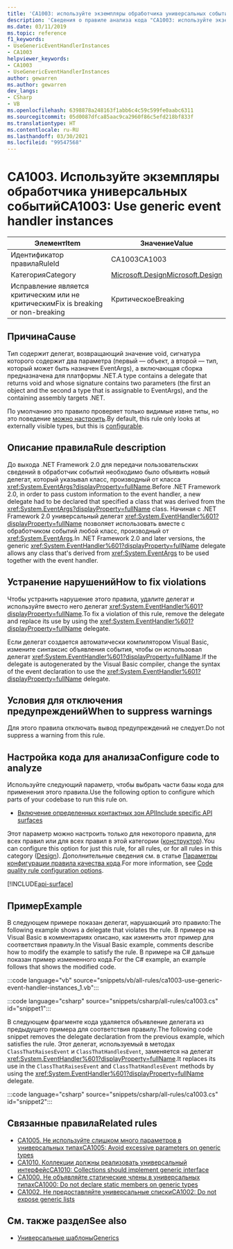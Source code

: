```yaml
---
title: 'CA1003: используйте экземпляры обработчика универсальных событий (анализ кода)'
description: 'Сведения о правиле анализа кода "CA1003: используйте экземпляры обработчика универсальных событий"'
ms.date: 03/11/2019
ms.topic: reference
f1_keywords:
- UseGenericEventHandlerInstances
- CA1003
helpviewer_keywords:
- CA1003
- UseGenericEventHandlerInstances
author: gewarren
ms.author: gewarren
dev_langs:
- CSharp
- VB
ms.openlocfilehash: 6398878a248163f1abb6c4c59c599fe0aabc6311
ms.sourcegitcommit: 05d0087dfca85aac9ca2960f86c5efd218bf833f
ms.translationtype: HT
ms.contentlocale: ru-RU
ms.lasthandoff: 03/30/2021
ms.locfileid: "99547568"
---
```

# <a name="ca1003-use-generic-event-handler-instances"></a><span data-ttu-id="357e1-103">CA1003. Используйте экземпляры обработчика универсальных событий</span><span class="sxs-lookup"><span data-stu-id="357e1-103">CA1003: Use generic event handler instances</span></span>

| <span data-ttu-id="357e1-104">Элемент</span><span class="sxs-lookup"><span data-stu-id="357e1-104">Item</span></span>                                     | <span data-ttu-id="357e1-105">Значение</span><span class="sxs-lookup"><span data-stu-id="357e1-105">Value</span></span>            |
|------------------------------------------|------------------|
| <span data-ttu-id="357e1-106">Идентификатор правила</span><span class="sxs-lookup"><span data-stu-id="357e1-106">RuleId</span></span>                                   | <span data-ttu-id="357e1-107">CA1003</span><span class="sxs-lookup"><span data-stu-id="357e1-107">CA1003</span></span>           |
| <span data-ttu-id="357e1-108">Категория</span><span class="sxs-lookup"><span data-stu-id="357e1-108">Category</span></span>                                 | [<span data-ttu-id="357e1-109">Microsoft.Design</span><span class="sxs-lookup"><span data-stu-id="357e1-109">Microsoft.Design</span></span>](design-warnings.md) |
| <span data-ttu-id="357e1-110">Исправление является критическим или не критическим</span><span class="sxs-lookup"><span data-stu-id="357e1-110">Fix is breaking or non-breaking</span></span> | <span data-ttu-id="357e1-111">Критическое</span><span class="sxs-lookup"><span data-stu-id="357e1-111">Breaking</span></span>         |

## <a name="cause"></a><span data-ttu-id="357e1-112">Причина</span><span class="sxs-lookup"><span data-stu-id="357e1-112">Cause</span></span>

<span data-ttu-id="357e1-113">Тип содержит делегат, возвращающий значение void, сигнатура которого содержит два параметра (первый — объект, а второй — тип, который может быть назначен EventArgs), а включающая сборка предназначена для платформы .NET.</span><span class="sxs-lookup"><span data-stu-id="357e1-113">A type contains a delegate that returns void and whose signature contains two parameters (the first an object and the second a type that is assignable to EventArgs), and the containing assembly targets .NET.</span></span>

<span data-ttu-id="357e1-114">По умолчанию это правило проверяет только видимые извне типы, но это поведение [можно настроить](#configure-code-to-analyze).</span><span class="sxs-lookup"><span data-stu-id="357e1-114">By default, this rule only looks at externally visible types, but this is [configurable](#configure-code-to-analyze).</span></span>

## <a name="rule-description"></a><span data-ttu-id="357e1-115">Описание правила</span><span class="sxs-lookup"><span data-stu-id="357e1-115">Rule description</span></span>

<span data-ttu-id="357e1-116">До выхода .NET Framework 2.0 для передачи пользовательских сведений в обработчик событий необходимо было объявить новый делегат, который указывал класс, производный от класса <xref:System.EventArgs?displayProperty=fullName>.</span><span class="sxs-lookup"><span data-stu-id="357e1-116">Before .NET Framework 2.0, in order to pass custom information to the event handler, a new delegate had to be declared that specified a class that was derived from the <xref:System.EventArgs?displayProperty=fullName> class.</span></span> <span data-ttu-id="357e1-117">Начиная с .NET Framework 2.0 универсальный делегат <xref:System.EventHandler%601?displayProperty=fullName> позволяет использовать вместе с обработчиком событий любой класс, производный от <xref:System.EventArgs>.</span><span class="sxs-lookup"><span data-stu-id="357e1-117">In .NET Framework 2.0 and later versions, the generic <xref:System.EventHandler%601?displayProperty=fullName> delegate allows any class that's derived from <xref:System.EventArgs> to be used together with the event handler.</span></span>

## <a name="how-to-fix-violations"></a><span data-ttu-id="357e1-118">Устранение нарушений</span><span class="sxs-lookup"><span data-stu-id="357e1-118">How to fix violations</span></span>

<span data-ttu-id="357e1-119">Чтобы устранить нарушение этого правила, удалите делегат и используйте вместо него делегат <xref:System.EventHandler%601?displayProperty=fullName>.</span><span class="sxs-lookup"><span data-stu-id="357e1-119">To fix a violation of this rule, remove the delegate and replace its use by using the <xref:System.EventHandler%601?displayProperty=fullName> delegate.</span></span>

<span data-ttu-id="357e1-120">Если делегат создается автоматически компилятором Visual Basic, измените синтаксис объявления события, чтобы он использовал делегат <xref:System.EventHandler%601?displayProperty=fullName>.</span><span class="sxs-lookup"><span data-stu-id="357e1-120">If the delegate is autogenerated by the Visual Basic compiler, change the syntax of the event declaration to use the <xref:System.EventHandler%601?displayProperty=fullName> delegate.</span></span>

## <a name="when-to-suppress-warnings"></a><span data-ttu-id="357e1-121">Условия для отключения предупреждений</span><span class="sxs-lookup"><span data-stu-id="357e1-121">When to suppress warnings</span></span>

<span data-ttu-id="357e1-122">Для этого правила отключать вывод предупреждений не следует.</span><span class="sxs-lookup"><span data-stu-id="357e1-122">Do not suppress a warning from this rule.</span></span>

## <a name="configure-code-to-analyze"></a><span data-ttu-id="357e1-123">Настройка кода для анализа</span><span class="sxs-lookup"><span data-stu-id="357e1-123">Configure code to analyze</span></span>

<span data-ttu-id="357e1-124">Используйте следующий параметр, чтобы выбрать части базы кода для применения этого правила.</span><span class="sxs-lookup"><span data-stu-id="357e1-124">Use the following option to configure which parts of your codebase to run this rule on.</span></span>

- [<span data-ttu-id="357e1-125">Включение определенных контактных зон API</span><span class="sxs-lookup"><span data-stu-id="357e1-125">Include specific API surfaces</span></span>](#include-specific-api-surfaces)

<span data-ttu-id="357e1-126">Этот параметр можно настроить только для некоторого правила, для всех правил или для всех правил в этой категории ([конструктор](design-warnings.md)).</span><span class="sxs-lookup"><span data-stu-id="357e1-126">You can configure this option for just this rule, for all rules, or for all rules in this category ([Design](design-warnings.md)).</span></span> <span data-ttu-id="357e1-127">Дополнительные сведения см. в статье [Параметры конфигурации правила качества кода](../code-quality-rule-options.md).</span><span class="sxs-lookup"><span data-stu-id="357e1-127">For more information, see [Code quality rule configuration options](../code-quality-rule-options.md).</span></span>

[!INCLUDE[api-surface](~/includes/code-analysis/api-surface.md)]

## <a name="example"></a><span data-ttu-id="357e1-128">Пример</span><span class="sxs-lookup"><span data-stu-id="357e1-128">Example</span></span>

<span data-ttu-id="357e1-129">В следующем примере показан делегат, нарушающий это правило:</span><span class="sxs-lookup"><span data-stu-id="357e1-129">The following example shows a delegate that violates the rule.</span></span> <span data-ttu-id="357e1-130">В примере на Visual Basic в комментариях описано, как изменить этот пример для соответствия правилу.</span><span class="sxs-lookup"><span data-stu-id="357e1-130">In the Visual Basic example, comments describe how to modify the example to satisfy the rule.</span></span> <span data-ttu-id="357e1-131">В примере на C# дальше показан пример измененного кода.</span><span class="sxs-lookup"><span data-stu-id="357e1-131">For the C# example, an example follows that shows the modified code.</span></span>

:::code language="vb" source="snippets/vb/all-rules/ca1003-use-generic-event-handler-instances_1.vb":::

:::code language="csharp" source="snippets/csharp/all-rules/ca1003.cs" id="snippet1":::

<span data-ttu-id="357e1-132">В следующем фрагменте кода удаляется объявление делегата из предыдущего примера для соответствия правилу.</span><span class="sxs-lookup"><span data-stu-id="357e1-132">The following code snippet removes the delegate declaration from the previous example, which satisfies the rule.</span></span> <span data-ttu-id="357e1-133">Этот делегат, используемый в методах `ClassThatRaisesEvent` и `ClassThatHandlesEvent`, заменяется на делегат <xref:System.EventHandler%601?displayProperty=fullName>.</span><span class="sxs-lookup"><span data-stu-id="357e1-133">It replaces its use in the `ClassThatRaisesEvent` and `ClassThatHandlesEvent` methods by using the <xref:System.EventHandler%601?displayProperty=fullName> delegate.</span></span>

:::code language="csharp" source="snippets/csharp/all-rules/ca1003.cs" id="snippet2":::

## <a name="related-rules"></a><span data-ttu-id="357e1-134">Связанные правила</span><span class="sxs-lookup"><span data-stu-id="357e1-134">Related rules</span></span>

- [<span data-ttu-id="357e1-135">CA1005. Не используйте слишком много параметров в универсальных типах</span><span class="sxs-lookup"><span data-stu-id="357e1-135">CA1005: Avoid excessive parameters on generic types</span></span>](ca1005.md)
- [<span data-ttu-id="357e1-136">CA1010. Коллекции должны реализовать универсальный интерфейс</span><span class="sxs-lookup"><span data-stu-id="357e1-136">CA1010: Collections should implement generic interface</span></span>](ca1010.md)
- [<span data-ttu-id="357e1-137">CA1000. Не объявляйте статические члены в универсальных типах</span><span class="sxs-lookup"><span data-stu-id="357e1-137">CA1000: Do not declare static members on generic types</span></span>](ca1000.md)
- [<span data-ttu-id="357e1-138">CA1002. Не предоставляйте универсальные списки</span><span class="sxs-lookup"><span data-stu-id="357e1-138">CA1002: Do not expose generic lists</span></span>](ca1002.md)

## <a name="see-also"></a><span data-ttu-id="357e1-139">См. также раздел</span><span class="sxs-lookup"><span data-stu-id="357e1-139">See also</span></span>

- [<span data-ttu-id="357e1-140">Универсальные шаблоны</span><span class="sxs-lookup"><span data-stu-id="357e1-140">Generics</span></span>](../../../csharp/programming-guide/generics/index.md)
